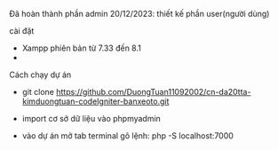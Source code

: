 Đã hoàn thành phần admin
20/12/2023: thiết kế phần user(người dùng)

cài đặt 
- Xampp phiên bản từ 7.33 đến 8.1
- 

Cách chạy dự án

- git clone https://github.com/DuongTuan11092002/cn-da20tta-kimduongtuan-codeIgniter-banxeoto.git

- import cơ sở dữ liệu vào phpmyadmin

- vào dự án mở tab terminal gõ lệnh:
  php -S localhost:7000
